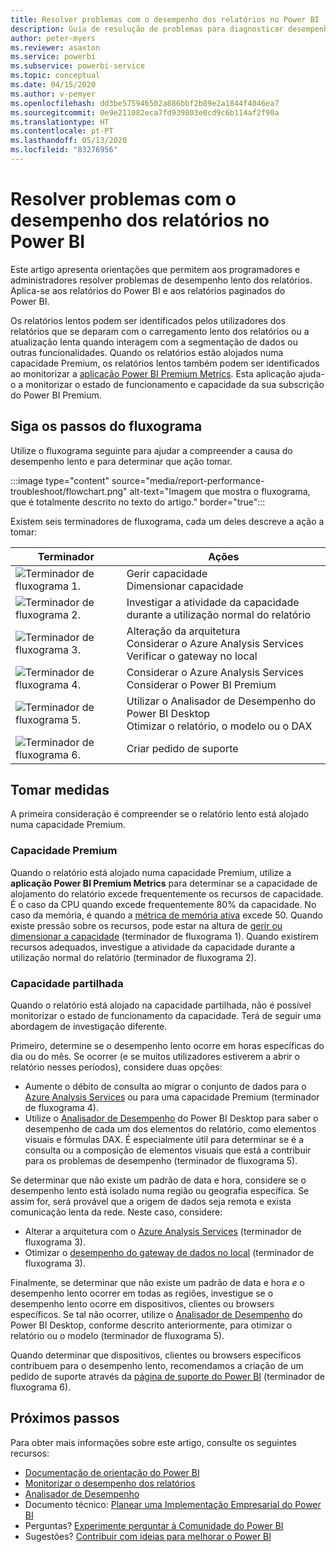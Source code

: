 ```yaml
---
title: Resolver problemas com o desempenho dos relatórios no Power BI
description: Guia de resolução de problemas para diagnosticar desempenho lento dos relatórios no Power BI.
author: peter-myers
ms.reviewer: asaxton
ms.service: powerbi
ms.subservice: powerbi-service
ms.topic: conceptual
ms.date: 04/15/2020
ms.author: v-pemyer
ms.openlocfilehash: dd3be575946502a886bbf2b89e2a1844f4046ea7
ms.sourcegitcommit: 0e9e211082eca7fd939803e0cd9c6b114af2f90a
ms.translationtype: HT
ms.contentlocale: pt-PT
ms.lasthandoff: 05/13/2020
ms.locfileid: "83276956"
---
```

# <a name="troubleshoot-report-performance-in-power-bi"></a>Resolver problemas com o desempenho dos relatórios no Power BI

Este artigo apresenta orientações que permitem aos programadores e administradores resolver problemas de desempenho lento dos relatórios. Aplica-se aos relatórios do Power BI e aos relatórios paginados do Power BI.

Os relatórios lentos podem ser identificados pelos utilizadores dos relatórios que se deparam com o carregamento lento dos relatórios ou a atualização lenta quando interagem com a segmentação de dados ou outras funcionalidades. Quando os relatórios estão alojados numa capacidade Premium, os relatórios lentos também podem ser identificados ao monitorizar a [aplicação Power BI Premium Metrics](../admin/service-admin-premium-monitor-capacity.md). Esta aplicação ajuda-o a monitorizar o estado de funcionamento e capacidade da sua subscrição do Power BI Premium.

## <a name="follow-flowchart-steps"></a>Siga os passos do fluxograma

Utilize o fluxograma seguinte para ajudar a compreender a causa do desempenho lento e para determinar que ação tomar.

:::image type="content" source="media/report-performance-troubleshoot/flowchart.png" alt-text="Imagem que mostra o fluxograma, que é totalmente descrito no texto do artigo." border="true":::

Existem seis terminadores de fluxograma, cada um deles descreve a ação a tomar:

|Terminador|Ações|
|---------|---------|
|![Terminador de fluxograma 1.](media/common/icon-01-red-30x30.png)|Gerir capacidade<br />Dimensionar capacidade |
|![Terminador de fluxograma 2.](media/common/icon-02-red-30x30.png)|Investigar a atividade da capacidade durante a utilização normal do relatório|
|![Terminador de fluxograma 3.](media/common/icon-03-red-30x30.png)|Alteração da arquitetura<br />Considerar o Azure Analysis Services<br />Verificar o gateway no local|
|![Terminador de fluxograma 4.](media/common/icon-04-red-30x30.png)|Considerar o Azure Analysis Services<br />Considerar o Power BI Premium|
|![Terminador de fluxograma 5.](media/common/icon-05-red-30x30.png)|Utilizar o Analisador de Desempenho do Power BI Desktop<br />Otimizar o relatório, o modelo ou o DAX|
|![Terminador de fluxograma 6.](media/common/icon-06-red-30x30.png)|Criar pedido de suporte|

## <a name="take-action"></a>Tomar medidas

A primeira consideração é compreender se o relatório lento está alojado numa capacidade Premium.

### <a name="premium-capacity"></a>Capacidade Premium

Quando o relatório está alojado numa capacidade Premium, utilize a **aplicação Power BI Premium Metrics** para determinar se a capacidade de alojamento do relatório excede frequentemente os recursos de capacidade. É o caso da CPU quando excede frequentemente 80% da capacidade. No caso da memória, é quando a [métrica de memória ativa](../admin/service-premium-metrics-app.md#the-active-memory-metric) excede 50. Quando existe pressão sobre os recursos, pode estar na altura de [gerir ou dimensionar a capacidade](../admin/service-admin-premium-manage.md) (terminador de fluxograma 1). Quando existirem recursos adequados, investigue a atividade da capacidade durante a utilização normal do relatório (terminador de fluxograma 2).

### <a name="shared-capacity"></a>Capacidade partilhada

Quando o relatório está alojado na capacidade partilhada, não é possível monitorizar o estado de funcionamento da capacidade. Terá de seguir uma abordagem de investigação diferente.

Primeiro, determine se o desempenho lento ocorre em horas específicas do dia ou do mês. Se ocorrer (e se muitos utilizadores estiverem a abrir o relatório nesses períodos), considere duas opções:

- Aumente o débito de consulta ao migrar o conjunto de dados para o [Azure Analysis Services](/azure/analysis-services/analysis-services-overview) ou para uma capacidade Premium (terminador de fluxograma 4).
- Utilize o [Analisador de Desempenho](../create-reports/desktop-performance-analyzer.md) do Power BI Desktop para saber o desempenho de cada um dos elementos do relatório, como elementos visuais e fórmulas DAX. É especialmente útil para determinar se é a consulta ou a composição de elementos visuais que está a contribuir para os problemas de desempenho (terminador de fluxograma 5).

Se determinar que não existe um padrão de data e hora, considere se o desempenho lento está isolado numa região ou geografia específica. Se assim for, será provável que a origem de dados seja remota e exista comunicação lenta da rede. Neste caso, considere:

- Alterar a arquitetura com o [Azure Analysis Services](/azure/analysis-services/analysis-services-overview) (terminador de fluxograma 3).
- Otimizar o [desempenho do gateway de dados no local](/data-integration/gateway/service-gateway-performance) (terminador de fluxograma 3).

Finalmente, se determinar que não existe um padrão de data e hora _e_ o desempenho lento ocorrer em todas as regiões, investigue se o desempenho lento ocorre em dispositivos, clientes ou browsers específicos. Se tal não ocorrer, utilize o [Analisador de Desempenho](../create-reports/desktop-performance-analyzer.md) do Power BI Desktop, conforme descrito anteriormente, para otimizar o relatório ou o modelo (terminador de fluxograma 5).

Quando determinar que dispositivos, clientes ou browsers específicos contribuem para o desempenho lento, recomendamos a criação de um pedido de suporte através da [página de suporte do Power BI](https://powerbi.microsoft.com/support/) (terminador de fluxograma 6).

## <a name="next-steps"></a>Próximos passos

Para obter mais informações sobre este artigo, consulte os seguintes recursos:

- [Documentação de orientação do Power BI](index.yml)
- [Monitorizar o desempenho dos relatórios](monitor-report-performance.md)
- [Analisador de Desempenho](../create-reports/desktop-performance-analyzer.md)
- Documento técnico: [Planear uma Implementação Empresarial do Power BI](https://go.microsoft.com/fwlink/?linkid=2057861)
- Perguntas? [Experimente perguntar à Comunidade do Power BI](https://community.powerbi.com/)
- Sugestões? [Contribuir com ideias para melhorar o Power BI](https://ideas.powerbi.com/)
